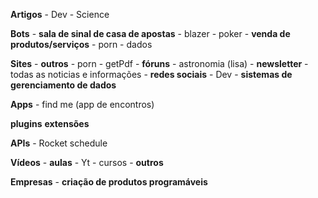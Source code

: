**Artigos**
	- Dev
	- Science

**Bots**
	- **sala de sinal de casa de apostas**
		- blazer
		- poker
	- **venda de produtos/serviços**
		- porn
		- dados

**Sites**
	- **outros**
		- porn
		- getPdf
	- **fóruns**
		- astronomia (lisa)
	- **newsletter**
	- todas as noticias e informações
	- **redes sociais**
		- Dev 
	- **sistemas de gerenciamento de dados**


**Apps**
	- find me (app de encontros)

**plugins**
	**extensões**
	


**APIs**
	- Rocket schedule


**Vídeos**
	- **aulas**
		- Yt
		- cursos 
	- **outros**


**Empresas**
	- **criação de produtos programáveis**